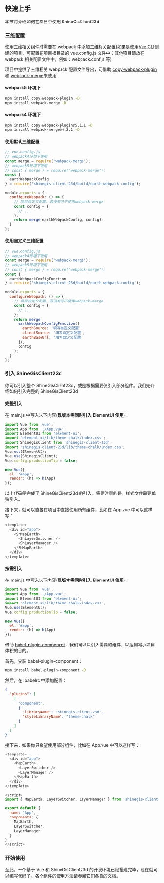 ## 快速上手

本节将介绍如何在项目中使用 ShineGisClient23d

### 三维配置

使用三维相关组件时需要在 webpack 中添加三维相关配置(如果是使用[Vue CLI](https://cli.vuejs.org/zh/guide/)创建的项目，可配置在项目根目录的 vue.config.js 文件中；其他项目请放在 webpack 相关配置文件中，例如：webpack.conf.js 等)

项目中提供了三维相关 webpack 配置文件导出，可借助 [copy-webpack-plugin](https://github.com/webpack-contrib/copy-webpack-plugin)和 [webpack-merge](https://github.com/survivejs/webpack-merge)来使用

#### webpack5 环境下

```bash
npm install copy-webpack-plugin -D
npm install webpack-merge -D
```

#### webpack4 环境下

```bash
npm install copy-webpack-plugin@5.1.1 -D
npm install webpack-merge@4.2.2 -D
```

#### 使用默认三维配置

```javascript
// vue.config.js
// webpack4环境下使用
const merge = require('webpack-merge');
// webpack5环境下使用
// const { merge } = require("webpack-merge");
const {
  earthWebpackConfig
} = require('shinegis-client-23d/build/earth-webpack-config');

module.exports = {
  configureWebpack: () => {
    // 项目自定义配置，若没有可不使用webpack-merge
    const config = {
      // ...
    };
    return merge(earthWebpackConfig, config);
  }
};
```

#### 使用自定义三维配置

```javascript
// vue.config.js
// webpack4环境下使用
const merge = require('webpack-merge');
// webpack5环境下使用
// const { merge } = require("webpack-merge");
const {
  earthWebpackConfigFunction
} = require('shinegis-client-23d/build/earth-webpack-config');

module.exports = {
  configureWebpack: () => {
    // 项目自定义配置，若没有可不使用webpack-merge
    const config = {
      // ...
    };
    return merge(
      earthWebpackConfigFunction({
        earthSource: '填写自定义配置',
        clientSource: '填写自定义配置',
        earthBaseUrl: '填写自定义配置'
      }),
      config
    );
  }
};
```

### 引入 ShineGisClient23d

你可以引入整个 ShineGisClient23d，或是根据需要仅引入部分组件。我们先介绍如何引入完整的 ShineGisClient23d

#### 完整引入

在 main.js 中写入以下内容(**现版本需同时引入 ElementUI 使用**)：

```javascript
import Vue from 'vue';
import App from './App.vue';
import ElementUI from 'element-ui';
import 'element-ui/lib/theme-chalk/index.css';
import ShinegisClient from 'shinegis-client-23d';
import 'shinegis-client-23d/lib/theme-chalk/index.css';
Vue.use(ElementUI);
Vue.use(ShinegisClient);
Vue.config.productionTip = false;

new Vue({
  el: '#app',
  render: (h) => h(App)
});
```

以上代码便完成了 ShineGisClient23d 的引入。需要注意的是，样式文件需要单独引入。

接下来，就可以直接在项目中直接使用所有组件，比如在 App.vue 中可以这样写：

```javascript
<template>
  <div id="app">
    <ShMapEarth>
      <ShLayerSwitcher />
      <ShLayerManager />
    </ShMapEarth>
  </div>
</template>
```

#### 按需引入

在 main.js 中写入以下内容(**现版本需同时引入 ElementUI 使用**)：

```javascript
import Vue from 'vue';
import App from './App.vue';
import ElementUI from 'element-ui';
import 'element-ui/lib/theme-chalk/index.css';
Vue.use(ElementUI);
Vue.config.productionTip = false;

new Vue({
  el: '#app',
  render: (h) => h(App)
});
```

借助 [babel-plugin-component](https://github.com/QingWei-Li/babel-plugin-component)，我们可以只引入需要的组件，以达到减小项目体积的目的。

首先，安装 babel-plugin-component：

```bash
npm install babel-plugin-component -D
```

然后，在 .babelrc 中添加配置：

```json
{
  "plugins": [
    [
      "component",
      {
        "libraryName": "shinegis-client-23d",
        "styleLibraryName": "theme-chalk"
      }
    ]
  ]
}
```

接下来，如果你只希望使用部分组件，比如在 App.vue 中可以这样写：

```javascript
<template>
  <div id="app">
    <MapEarth>
      <LayerSwitcher />
      <LayerManager />
    </MapEarth>
  </div>
</template>

<script>
import { MapEarth, LayerSwitcher, LayerManager } from 'shinegis-client-23d';

export default {
  name: 'App',
  components: {
    MapEarth,
    LayerSwitcher,
    LayerManager
  }
}
</script>
```

### 开始使用

至此，一个基于 Vue 和 ShineGisClient23d 的开发环境已经搭建完毕，现在就可以编写代码了。各个组件的使用方法请参阅它们各自的文档。
